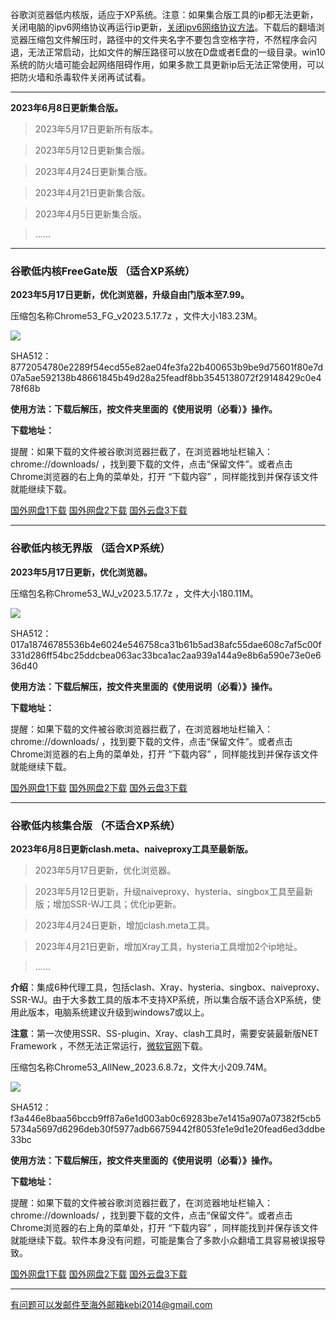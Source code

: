 谷歌浏览器低内核版，适应于XP系统。注意：如果集合版工具的ip都无法更新，关闭电脑的ipv6网络协议再运行ip更新，[关闭ipv6网络协议方法](https://jingyan.baidu.com/article/e52e361590115d00c70c5132.html)。下载后的翻墙浏览器压缩包文件解压时，路径中的文件夹名字不要包含空格字符，不然程序会闪退，无法正常启动，比如文件的解压路径可以放在D盘或者E盘的一级目录。win10系统的防火墙可能会起网络阻碍作用，如果多款工具更新ip后无法正常使用，可以把防火墙和杀毒软件关闭再试试看。

***

**2023年6月8日更新集合版。**

> 2023年5月17日更新所有版本。

> 2023年5月12日更新集合版。

> 2023年4月24日更新集合版。

> 2023年4月21日更新集合版。

> 2023年4月5日更新集合版。

> ......

***

### 谷歌低内核FreeGate版 （适合XP系统）

**2023年5月17日更新，优化浏览器，升级自由门版本至7.99。**

压缩包名称Chrome53_FG_v2023.5.17.7z ，文件大小183.23M。

![](https://fastly.jsdelivr.net/gh/Alvin9999/pac2/softimag/chrome53212.png)

SHA512：8772054780e2289f54ecd55e82ae04fe3fa22b400653b9be9d75601f80e7d07a5ae592138b48661845b49d28a25feadf8bb3545138072f29148429c0e478f68b

**使用方法：下载后解压，按文件夹里面的《使用说明（必看）》操作。**

**下载地址：**

提醒：如果下载的文件被谷歌浏览器拦截了，在浏览器地址栏输入：chrome://downloads/ ，找到要下载的文件，点击“保留文件”。或者点击Chrome浏览器的右上角的菜单处，打开 “下载内容” ，同样能找到并保存该文件就能继续下载。

[国外网盘1下载](https://d2.freessr2.xyz/Chrome53_FG_v2023.5.17.7z) 
[国外网盘2下载](https://d.ssrfree4.xyz/Chrome53_FG_v2023.5.17.7z) 
[国外云盘3下载](https://free.zhujicn2.net/Chrome53_FG_v2023.5.17.7z) 

***

### 谷歌低内核无界版 （适合XP系统）

**2023年5月17日更新，优化浏览器。**

压缩包名称Chrome53_WJ_v2023.5.17.7z ，文件大小180.11M。

![](https://fastly.jsdelivr.net/gh/Alvin9999/pac2/softimag/chrome5311283.PNG)

SHA512：017a18746785536b4e6024e546758ca31b61b5ad38afc55dae608c7af5c00f331d286ff54bc25ddcbea063ac33bca1ac2aa939a144a9e8b6a590e73e0e636d40

**使用方法：下载后解压，按文件夹里面的《使用说明（必看）》操作。**

**下载地址：**

提醒：如果下载的文件被谷歌浏览器拦截了，在浏览器地址栏输入：chrome://downloads/ ，找到要下载的文件，点击“保留文件”。或者点击Chrome浏览器的右上角的菜单处，打开 “下载内容” ，同样能找到并保存该文件就能继续下载。

[国外网盘1下载](https://d2.freessr2.xyz/Chrome53_WJ_v2023.5.17.7z) 
[国外网盘2下载](https://d.ssrfree4.xyz/Chrome53_WJ_v2023.5.17.7z) 
[国外云盘3下载](https://free.zhujicn2.net/Chrome53_WJ_v2023.5.17.7z) 

***

### 谷歌低内核集合版 （不适合XP系统）

**2023年6月8日更新clash.meta、naiveproxy工具至最新版。**

> 2023年5月17日更新，优化浏览器。

> 2023年5月12日更新，升级naiveproxy、hysteria、singbox工具至最新版；增加SSR-WJ工具；优化ip更新。

> 2023年4月24日更新，增加clash.meta工具。

> 2023年4月21日更新，增加Xray工具，hysteria工具增加2个ip地址。

> ...... 

**介绍**：集成6种代理工具，包括clash、Xray、hysteria、singbox、naiveproxy、SSR-WJ。由于大多数工具的版本不支持XP系统，所以集合版不适合XP系统，使用此版本，电脑系统建议升级到windows7或以上。

**注意**：第一次使用SSR、SS-plugin、Xray、clash工具时，需要安装最新版NET Framework ，不然无法正常运行，[微软官网](https://dotnet.microsoft.com/zh-cn/download/dotnet-framework/net48)下载。

压缩包名称Chrome53_AllNew_2023.6.8.7z，文件大小209.74M。

![](https://fastly.jsdelivr.net/gh/Alvin9999/pac2/softimag/chrome530511.png)

SHA512：f3a446e8baa56bccb9ff87a6e1d003ab0c69283be7e1415a907a07382f5cb55734a5697d6296deb30f5977adb66759442f8053fe1e9d1e20fead6ed3ddbe33bc

**使用方法：下载后解压，按文件夹里面的《使用说明（必看）》操作。**

**下载地址：**

提醒：如果下载的文件被谷歌浏览器拦截了，在浏览器地址栏输入：chrome://downloads/ ，找到要下载的文件，点击“保留文件”。或者点击Chrome浏览器的右上角的菜单处，打开 “下载内容” ，同样能找到并保存该文件就能继续下载。软件本身没有问题，可能是集合了多款小众翻墙工具容易被误报导致。

[国外网盘1下载](https://d2.freessr2.xyz/Chrome53_AllNew_2023.6.8.7z) 
[国外网盘2下载](https://d.ssrfree4.xyz/Chrome53_AllNew_2023.6.8.7z) 
[国外云盘3下载](https://free.zhujicn2.net/Chrome53_AllNew_2023.6.8.7z) 

***

有问题可以发邮件至海外邮箱kebi2014@gmail.com